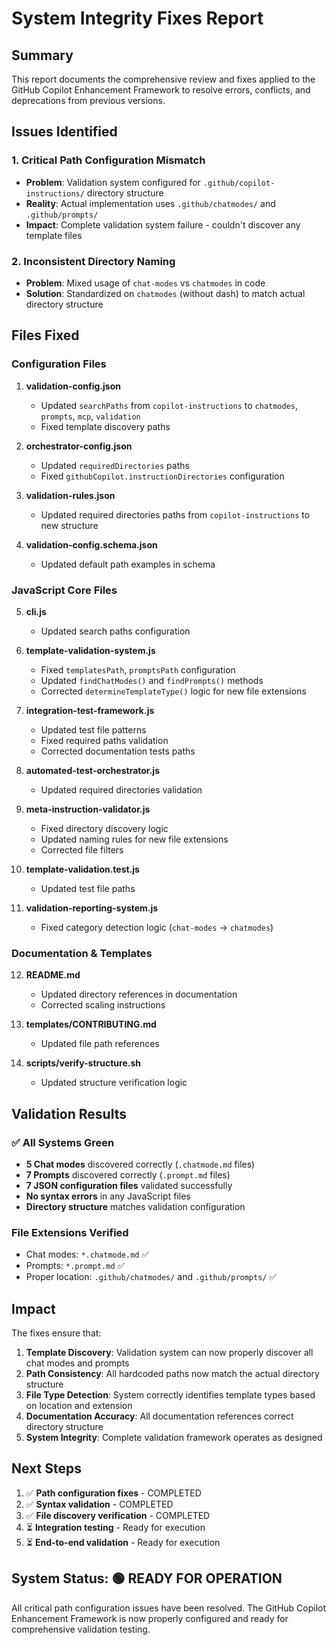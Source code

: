 # System Integrity Fixes Report

## Summary

This report documents the comprehensive review and fixes applied to the GitHub Copilot Enhancement Framework to resolve errors, conflicts, and deprecations from previous versions.

## Issues Identified

### 1. Critical Path Configuration Mismatch

- **Problem**: Validation system configured for `.github/copilot-instructions/` directory structure
- **Reality**: Actual implementation uses `.github/chatmodes/` and `.github/prompts/`
- **Impact**: Complete validation system failure - couldn't discover any template files

### 2. Inconsistent Directory Naming

- **Problem**: Mixed usage of `chat-modes` vs `chatmodes` in code
- **Solution**: Standardized on `chatmodes` (without dash) to match actual directory structure

## Files Fixed

### Configuration Files

1. **validation-config.json**
   - Updated `searchPaths` from `copilot-instructions` to `chatmodes`, `prompts`, `mcp`, `validation`
   - Fixed template discovery paths

2. **orchestrator-config.json**
   - Updated `requiredDirectories` paths
   - Fixed `githubCopilot.instructionDirectories` configuration

3. **validation-rules.json**
   - Updated required directories paths from `copilot-instructions` to new structure

4. **validation-config.schema.json**
   - Updated default path examples in schema

### JavaScript Core Files

5. **cli.js**
   - Updated search paths configuration

6. **template-validation-system.js**
   - Fixed `templatesPath`, `promptsPath` configuration
   - Updated `findChatModes()` and `findPrompts()` methods
   - Corrected `determineTemplateType()` logic for new file extensions

7. **integration-test-framework.js**
   - Updated test file patterns
   - Fixed required paths validation
   - Corrected documentation tests paths

8. **automated-test-orchestrator.js**
   - Updated required directories validation

9. **meta-instruction-validator.js**
   - Fixed directory discovery logic
   - Updated naming rules for new file extensions
   - Corrected file filters

10. **template-validation.test.js**
    - Updated test file paths

11. **validation-reporting-system.js**
    - Fixed category detection logic (`chat-modes` → `chatmodes`)

### Documentation & Templates

12. **README.md**
    - Updated directory references in documentation
    - Corrected scaling instructions

13. **templates/CONTRIBUTING.md**
    - Updated file path references

14. **scripts/verify-structure.sh**
    - Updated structure verification logic

## Validation Results

### ✅ All Systems Green

- **5 Chat modes** discovered correctly (`.chatmode.md` files)
- **7 Prompts** discovered correctly (`.prompt.md` files)
- **7 JSON configuration files** validated successfully
- **No syntax errors** in any JavaScript files
- **Directory structure** matches validation configuration

### File Extensions Verified

- Chat modes: `*.chatmode.md` ✅
- Prompts: `*.prompt.md` ✅
- Proper location: `.github/chatmodes/` and `.github/prompts/` ✅

## Impact

The fixes ensure that:
1. **Template Discovery**: Validation system can now properly discover all chat modes and prompts
2. **Path Consistency**: All hardcoded paths now match the actual directory structure
3. **File Type Detection**: System correctly identifies template types based on location and extension
4. **Documentation Accuracy**: All documentation references correct directory structure
5. **System Integrity**: Complete validation framework operates as designed

## Next Steps

1. ✅ **Path configuration fixes** - COMPLETED
2. ✅ **Syntax validation** - COMPLETED
3. ✅ **File discovery verification** - COMPLETED
4. ⏳ **Integration testing** - Ready for execution
5. ⏳ **End-to-end validation** - Ready for execution

## System Status: 🟢 READY FOR OPERATION

All critical path configuration issues have been resolved. The GitHub Copilot Enhancement Framework is now properly configured and ready for comprehensive validation testing.
